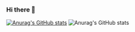 ### Hi there 👋
[![Anurag's GitHub stats](https://github-readme-stats.vercel.app/api?username=AchekSlime)](https://github.com/anuraghazra/github-readme-stats)
![Anurag's GitHub stats](https://github-readme-stats.vercel.app/api?username=AchekSlime&show_icons=true&theme=radical)



<!--
**AchekSlime/AchekSlime** is a ✨ _special_ ✨ repository because its `README.md` (this file) appears on your GitHub profile.

Here are some ideas to get you started:

- 🔭 I’m currently working on ...
- 🌱 I’m currently learning ...
- 👯 I’m looking to collaborate on ...
- 🤔 I’m looking for help with ...
- 💬 Ask me about ...
- 📫 How to reach me: ...
- 😄 Pronouns: ...
- ⚡ Fun fact: ...
-->
